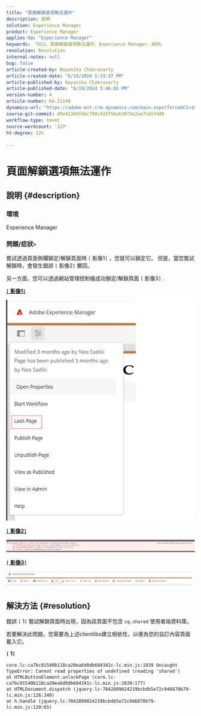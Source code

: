 ```yaml
---
title: "頁面解鎖選項無法運作"
description: 說明
solution: Experience Manager
product: Experience Manager
applies-to: "Experience Manager"
keywords: 「KCS、頁面解鎖選項無法運作、Experience Manager、AEM」
resolution: Resolution
internal-notes: null
bug: false
article-created-by: Nayanika Chakravarty
article-created-date: "6/19/2024 5:33:37 PM"
article-published-by: Nayanika Chakravarty
article-published-date: "6/19/2024 5:46:02 PM"
version-number: 4
article-number: KA-21149
dynamics-url: "https://adobe-ent.crm.dynamics.com/main.aspx?forceUCI=1&pagetype=entityrecord&etn=knowledgearticle&id=fd8c6d0c-622e-ef11-840a-000d3a37b1e1"
source-git-commit: d9e413b0fddc750c435f56ab3973e2ae7cb5fdd0
workflow-type: tm+mt
source-wordcount: '127'
ht-degree: 12%

---
```


# 頁面解鎖選項無法運作

## 說明 {#description}


### 環境

Experience Manager

### 問題/症狀`>`

嘗試透過頁面側欄鎖定/解鎖頁面時 `[` 影像1`]` ，您就可以鎖定它。 但是，當您嘗試解鎖時，會發生錯誤 `[` 影像2`]`  擲回。

另一方面，您可以透過網站管理控制檯成功鎖定/解鎖頁面 `[` 影像3`]` .

<u><b>`[` 影像1`]` </b></u>

![](assets/___028d6d0c-622e-ef11-840a-000d3a37b1e1___.png)

<u><b>`[` 影像2`]` </b></u>

![](assets/___058d6d0c-622e-ef11-840a-000d3a37b1e1___.png)

<u><b>`[` 影像3`]` </b></u>

![](assets/___088d6d0c-622e-ef11-840a-000d3a37b1e1___.png)


## 解決方法 {#resolution}


錯誤 `[` 1`]`  嘗試解鎖頁面時出現，因為該頁面不包含 `cq.shared` 使用者端資料庫。

若要解決此問題，您需要為上述clientlibs建立相依性，以便為您的自訂內容頁面載入它。

<b>`[` 1`]` </b>


```
core.lc-ca7bc91540b118ca20ea6d0db684341c-lc.min.js:1039 Uncaught TypeError: Cannot read properties of undefined (reading 'shared') 
at HTMLButtonElement.unlockPage (core.lc-ca7bc91540b118ca20ea6d0db684341c-lc.min.js:1039:177) 
at HTMLDocument.dispatch (jquery.lc-7842899024219bcbdb5e72c946870b79-lc.min.js:126:340) 
at h.handle (jquery.lc-7842899024219bcbdb5e72c946870b79-lc.min.js:120:65)
```

